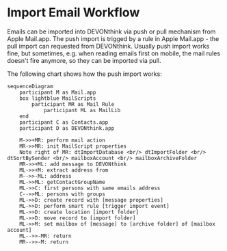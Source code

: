 # Import Email Workflow

Emails can be imported into DEVONthink via push or pull mechanism from Apple Mail.app. The push import is trigged by a rule in Apple Mail.app - the pull import can requested from DEVONthink. Usually push import works fine, but sometimes, e.g. when reading emails first on mobile, the mail rules doesn't fire anymore, so they can be imported via pull. 

The following chart shows how the push import works:

<script>
let config = {theme: 'forest',
'themeVariables': {
      'primaryColor': "#ffcccc",
      'secondaryColor': "#fff0cc",
      'tertiaryColor': "#fff0f0" }
};
let config2 = {'sequence': {'noteAlign': 'left', 'boxBorderWith':'100'}} 
mermaid.initialize(config2)
</script>

```mermaid 
sequenceDiagram
	participant M as Mail.app
	box lightblue MailScripts
	    participant MR as Mail Rule
    		participant ML as MailLib 
	end
	participant C as Contacts.app
    participant D as DEVONthink.app
	
	M->>+MR: perform mail action
	MR->>MR: init MailScript properties
	Note right of MR: dtImportDatabase <br/> dtImportFolder <br/> dtSortBySender <br/> mailboxAccount <br/> mailboxArchiveFolder
	MR->>+ML: add message to DEVONthink
	ML->>+M: extract address from
	M-->>-ML: address
	ML->>ML: getContactGroupName
	ML->>C: first persons with same emails address
	C-->>ML: persons with groups
	ML->>D: create record with [message properties]
	ML->>D: perform smart rule [trigger import event]
	ML->>D: create location [import folder]
	ML->>D: move record to [import folder]
	ML->>M: set mailbox of [message] to [archive folder] of [mailbox account]
	ML-->>-MR: return
	MR-->>-M: return
	
```